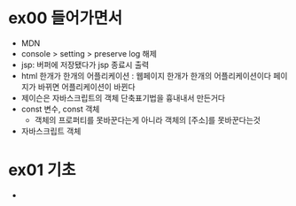 # ex00 들어가면서
- MDN
- console > setting > preserve log 해제
- jsp: 버퍼에 저장됐다가 jsp 종료시 출력
- html 한개가 한개의 어플리케이션 : 웹페이지 한개가 한개의 어플리케이션이다 페이지가 바뀌면 어플리케이션이 바뀐다
- 제이슨은 자바스크립트의 객체 단축표기법을 흉내내서 만든거다
- const 변수, const 객체
    - 객체의 프로퍼티를 못바꾼다는게 아니라 객체의 [주소]를 못바꾼다는것
- 자바스크립트 객체


# ex01 기초
- <script type="text/plain">
    - script의 type 속성이 "text/javascript"로 설정되어 있지 않으면 웹브라우저는 이 태그의 값을 무시한다.    
    -> 화면에 출력하지는 않으면서 특정 목적으로 이용할 때 종종 이런 방식을 사용한다.  
       예) Handlebars 라이브러리
- 스크립트 태그에 선언된 변수/함수의 사용범위는 어플리케이션(웹페이지)이다. 호이스팅은 스크립트 태그 안에서.
- 자바스크립트 코드 실행 순서
    - 위에서 아래로 태그를 읽는다
    - 태그 안에 있는 자바스크립트를 실행하는 중에 오류가 발생하면 [즉시] script 태그의 실행을 중단하고 다음 태그로 간다
- 자바스크립트는 인터프리터방식이기 때문에 실행전까지 코드에 오류가 있다는걸 알수없다 즉 실행하는 시점에 문법검사한다.


# ex02 변수, 배열(exam16~)
## 변수
- 같은 이름의 변수를 var로 중복 선언하더라도 오류가 아니다.(let으로 하면 에러뜸)  
-> 왜? 어차피 객체에 맵 방식으로 값을 저장하기 때문에  
-> 같은 이름을 가진 변수를 또 선언하더라도 기존의 변수 값을 덮어 쓸 뿐이다.   

- let 변수는 로컬 변수이다. window 객체에 보관되지 않는다.
    ```javascript
    let v1 = "홍길동";
    let v2 = 100;
    console.log(window.v1); // undefined
    console.log(window.v2); // undefined
    ```

## 배열
자바스크립트의 배열은 자바의 맵 객체와 유사

### 생성  
- var arr = new Array(); // 빈 객체 생성 -> Object()로 기본 준비 -> Array() 추가 준비  
    1) new -> 빈 객체를 만든다.  
    2) Object() -> 객체에 필요한 최소한의 변수나 함수를 추가한다.  
    -> Array() 함수를 호출하면 내부적으로 Object() 함수를 호출한다.  
    -> 즉 자바의 상속처럼 Array() 생성자는 Object() 생성자를 상속받는다.  
    -> 그래서 Array()를 호출할 때 상위 생성자인 Object()가 호출되는 것이다.  
    3) Array() -> 배열 관리에 필요한 변수나 함수를 기본 객체에 추가한다.  

- 단축문법 : var arr = ["aaa", "bbb", true, 100, new Object(), function() {}]; 

- 자바와 달리 배열 인덱스의 유효 범위를 넘어가도 예외는 발생하지 않는다. undefined 뜸.  
- 자바와 달리 배열을 만들 때 크기를 결정하지 않는다. 배열에 추가된 값에 따라 배열 크기(length)가 결정된다.  
-> 자바의 ArrayList와 비슷하게 동작한다.  
-> 단 자바의 ArrayList와 다른 점은 대괄호 []를 이용하여 배열 값을 넣을 수 있다.  

### 반복문 for
- for(;;)
- for(... in 객체) : 모든 객체가 사용가능
    - 값이 아닌 프로퍼티를 꺼낸다(반복문으로 꺼낼수있도록 허가된 프로퍼티만 꺼낼수있다, 즉 Object() 생성자가 추가한 프로퍼티는 꺼낼 수 없다)
        - Array : 인덱스를 꺼낸다
        - 객체 : 프로퍼티를 꺼낸다    
- for(... of iterable객체) : iterable 객체만 사용가능(Array, Map)
    - 값을 꺼낸다
        - Array : 값을 꺼낸다
        - Map : 배열을 꺼낸다
        ```javascript
        var obj2 = new Map();
        obj2.set("name", "홍길동");
        obj2.set("age", 20);
        obj2.set("tel", "1111-1111");
        obj2.set("working", true);

        for (var x of obj2) { 
        // x는 배열이다.
        // x[0]은 key, x[1]은 value이다. 
        console.log(x);
        console.log(x[0], "=", x[1]);
        }

        // destructuring 문법을 사용하여 key와 value를 분해하여 받는다.
        for (var [key, value] of obj2) { 
            console.log(key, "=", value);
        }
        ```

### 객체의 구조분해(destructing)
- 받고싶은거만 받을때 사용한다
- 배열은 순서대로 분해하고 객체는 프로퍼티명으로 분해한다


# ex03 함수
## 새 변수, 함수를 선언하는게 아니라 값만 바뀐다
```javascript
    var v1 = 100
    var v1 = true
    var v1 = "hello"
    function f1(a)
    function f1()
    function f1(a,b,c)
    // 그래서 자바스크립트는 함수 오버로딩이라는 개념이 없다
```

## 함수는 내장변수 arguments를 갖고 있다
- arguments는 배열이다
    - 근데 Array()로 만든 배열은 아니기때문에 forEach(), reduce() 등은 갖고 있지 않다. Array()로 만든 배열만 갖고 있다.  
    ```javascript
            arr.forEach(function(value) {
            console.log(value);
        });
    ```  
    - reduce()는 합계 등을 계산할때 유용하다
    - Array.from(arguments); 이렇게하면 정식 배열로 바꿔줄 수 있다

## 함수는 객체다
- 즉 프로퍼티와 코드를 갖고 있는 객체이다
    - 객체 = properties(값, 함수, 객체)
    - function = properties + code  
        (object + function body)  
    참고 : 자바스크립트는 객체지향이 아닌 functional 프로그램 (함수 중심)  
- 객체처럼 자유롭게 쓰자, 파라미터로 넘겨줄땐 보통 cb(콜백)라고 한다
- 함수도 객체니까 자동으로 window 객체에 보관된다
- f1() 뜻: f1함수 객체에 저장된 함수 코드를 실행하라! 함수는 객체 + 코드 일뿐이다!

## 익명함수
### 익명함수를 정의할때 애로우 함수를 사용할 수 있다

### 익명함수 즉시 호출하기
- 함수 정의 즉시 호출하기

### 함수의 호이스팅과 익명함수 (조심!)
- 변수 선언만 호이스팅된다 할당문!은 같이 안올라온다

## 클로저
### 핵심 : 바깥 함수의 로컬변수를 복제
- 그림
- 클로저 : 함수 안에서 정의된 함수(return에 있던 어디에 있던 안에서 정의됐으면 무조건 클로저다)  
근데 클로저가 바깥 함수의 로컬변수(파라미터 등)을 사용한다면  
그럼 알아서 복제해둔다 이게 핵심임  
### 클로저를 객체에 담아 리턴할수있다
- 그림

## 자바스크립트의 글로벌 함수들 
- setTimeout()
    - 일정시간이 경과한 후 특정 함수를 호출하게 할 수 있다
    window.setTimeout(함수, 경과시간);
    window.setTimeout(함수, 5000); // 5초뒤에 호출하라
- setInterval(함수, 경과시간);
    - 일정시간이 경과할 때마다 특정 함수를 계속 호출하게 할 수 있다
- eval
- jasonparse 


# 에이젝스 Asynchronous JavaScript and XML

## 일반요청
```javascript
document.querySelector("#btn1").onclick = () => {
    // 어떻게 클릭했는지 정보가 더 필요하면 파라미터로 받으면 된다
    // 파라미터 저렇게 비워놔도 무조건 한개는 받는다 
	// 웹브라우저가 지정한 URL로 요청을 수행한다.
  window.location.href = "test1.jsp";
};
```
## AJAX - XMLHttpRequest()
```javascript
var ta = document.querySelector("#ta");

document.querySelector("#btn1").onclick = () => {
    var xhr = new XMLHttpRequest();
    xhr.open("GET", "test1.jsp", false);
    xhr.send();
    ta.value = xhr.responseText;
};
```
- 이거만 기억
<%@ page language="java" contentType="text/html; charset=UTF-8"  
    pageEncoding="UTF-8"%>  
<% response.setHeader("Access-Control-Allow-Origin", "*");%>  

## exam2 : GET, POST
- contentType
## exam3 : 무조건 비동기로 해라
readystate==4  
+ status==200 (else {alert("실행 오류 입니다!"); r.value = "";})  
+ 입력폼초기화(dispatchEvent(e))  

## exam4
- 서버에서 일부 html을 가져올때 에이젝스를 쓰면된다(새로운거 없음 걍 연습임)
    - 딱한번만 호출할 함수는 익명함수로 정의 즉시 호출하자
- 서버에서 json 데이터 받아오기
    - json에서 프로퍼티 문자열 ''안됨, ""만. 숫자는 안붙여도됨.
## exam05 : AJAX 라이브러리 만들기 - MyQuery
- $.ajax()
제이쿼리 왜씁니까  
코드가 간결해지고  
크로스 브라우저를 자동으로 처리  

1. ajax()를 만든다 url, function(result), function 을 넘겨준다
2. 마이쿼리 객체를 만들고(에이젝스 함수가 다른 사람이 만든거랑 중복되지않게 하기위해 만든다 마이쿼리에 에이젝스라는 함수를 등록한다)   
(성공했을때 실행할 함수(result : 서버로부터 받은 데이터), 실패했을때 실행할 함수)  
3. var $ = myQuery;  


